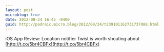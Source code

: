 ```yaml
---
layout: post
microblog: true
date: 2012-08-24 16:45 -0400
guid: http://padraic.micro.blog/2012/08/24/t239101162731737088.html
---
```

iOS App Review: Location notifier Twist is worth shouting about [http://t.co/5br4CBFx](http://t.co/5br4CBFx)
